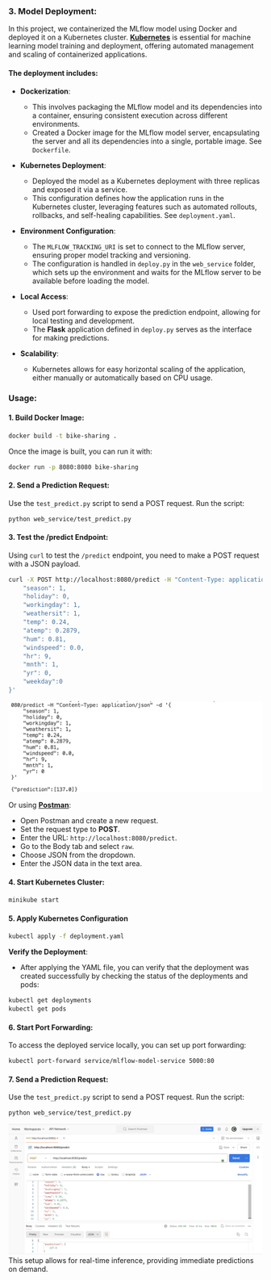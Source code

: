 ### **3. Model Deployment**:

In this project, we containerized the MLflow model using Docker and deployed it on a Kubernetes cluster. [**Kubernetes**](https://kubernetes.io/) is essential for machine learning model training and deployment, offering automated management and scaling of containerized applications.

#### The deployment includes:

- **Dockerization**: 
  - This involves packaging the MLflow model and its dependencies into a container, ensuring consistent execution across different environments.
  - Created a Docker image for the MLflow model server, encapsulating the server and all its dependencies into a single, portable image. See `Dockerfile`.

- **Kubernetes Deployment**: 
  - Deployed the model as a Kubernetes deployment with three replicas and exposed it via a service. 
  - This configuration defines how the application runs in the Kubernetes cluster, leveraging features such as automated rollouts, rollbacks, and self-healing capabilities. See `deployment.yaml`.

- **Environment Configuration**: 
  - The `MLFLOW_TRACKING_URI` is set to connect to the MLflow server, ensuring proper model tracking and versioning. 
  - The configuration is handled in `deploy.py` in the `web_service` folder, which sets up the environment and waits for the MLflow server to be available before loading the model.

- **Local Access**: 
  - Used port forwarding to expose the prediction endpoint, allowing for local testing and development. 
  - The **Flask** application defined in `deploy.py` serves as the interface for making predictions.

- **Scalability**: 
  - Kubernetes allows for easy horizontal scaling of the application, either manually or automatically based on CPU usage.

### **Usage**:

#### 1. Build Docker Image:

```bash
docker build -t bike-sharing .
```

Once the image is built, you can run it with:

```bash
docker run -p 8080:8080 bike-sharing
```

#### 2. Send a Prediction Request:

Use the `test_predict.py` script to send a POST request. Run the script:

```bash
python web_service/test_predict.py
```

#### 3. Test the /predict Endpoint:

Using `curl` to test the `/predict` endpoint, you need to make a POST request with a JSON payload.

```bash
curl -X POST http://localhost:8080/predict -H "Content-Type: application/json" -d '{
    "season": 1,
    "holiday": 0,
    "workingday": 1,
    "weathersit": 1,
    "temp": 0.24,
    "atemp": 0.2879,
    "hum": 0.81,
    "windspeed": 0.0,
    "hr": 9,
    "mnth": 1,
    "yr": 0,
    "weekday":0
}'
```
![Alt text](images/curl.png)

Or using [**Postman**](https://www.postman.com/):
- Open Postman and create a new request.
- Set the request type to **POST**.
- Enter the URL: `http://localhost:8080/predict`.
- Go to the Body tab and select `raw`.
- Choose JSON from the dropdown.
- Enter the JSON data in the text area.

#### 4. Start Kubernetes Cluster:

```bash
minikube start
```
#### 5. Apply Kubernetes Configuration
```bash
kubectl apply -f deployment.yaml
```
**Verify the Deployment**:
- After applying the YAML file, you can verify that the deployment was created successfully by checking the status of the deployments and pods:
```bash
kubectl get deployments
kubectl get pods
```

#### 6. Start Port Forwarding:
To access the deployed service locally, you can set up port forwarding:
```bash
kubectl port-forward service/mlflow-model-service 5000:80
```

#### 7. Send a Prediction Request:

Use the `test_predict.py` script to send a POST request. Run the script:

```bash
python web_service/test_predict.py
```
![Alt text](images/Post.png)
This setup allows for real-time inference, providing immediate predictions on demand.

